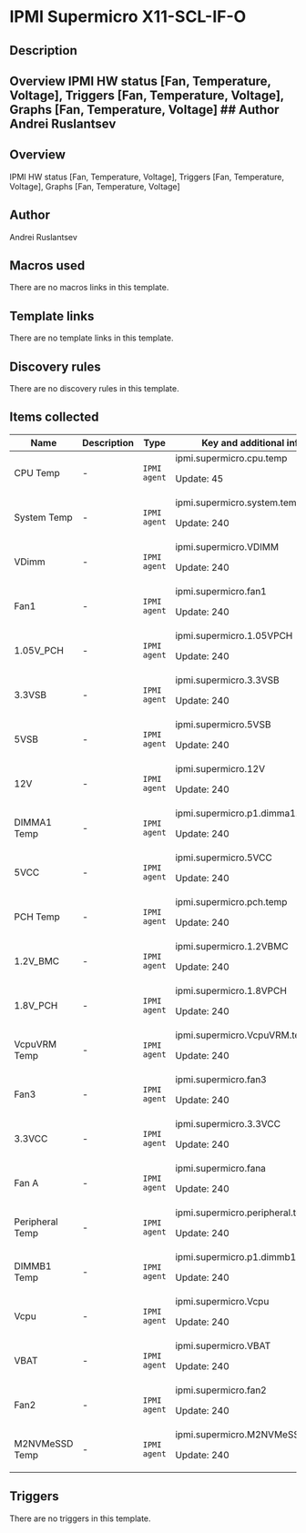 # IPMI Supermicro X11-SCL-IF-O

## Description

## Overview IPMI HW status [Fan, Temperature, Voltage], Triggers [Fan, Temperature, Voltage], Graphs [Fan, Temperature, Voltage] ## Author Andrei Ruslantsev 

## Overview

IPMI HW status [Fan, Temperature, Voltage], Triggers [Fan, Temperature, Voltage], Graphs [Fan, Temperature, Voltage]



## Author

Andrei Ruslantsev

## Macros used

There are no macros links in this template.

## Template links

There are no template links in this template.

## Discovery rules

There are no discovery rules in this template.

## Items collected

|Name|Description|Type|Key and additional info|
|----|-----------|----|----|
|CPU Temp|<p>-</p>|`IPMI agent`|ipmi.supermicro.cpu.temp<p>Update: 45</p>|
|System Temp|<p>-</p>|`IPMI agent`|ipmi.supermicro.system.temp<p>Update: 240</p>|
|VDimm|<p>-</p>|`IPMI agent`|ipmi.supermicro.VDIMM<p>Update: 240</p>|
|Fan1|<p>-</p>|`IPMI agent`|ipmi.supermicro.fan1<p>Update: 240</p>|
|1.05V_PCH|<p>-</p>|`IPMI agent`|ipmi.supermicro.1.05VPCH<p>Update: 240</p>|
|3.3VSB|<p>-</p>|`IPMI agent`|ipmi.supermicro.3.3VSB<p>Update: 240</p>|
|5VSB|<p>-</p>|`IPMI agent`|ipmi.supermicro.5VSB<p>Update: 240</p>|
|12V|<p>-</p>|`IPMI agent`|ipmi.supermicro.12V<p>Update: 240</p>|
|DIMMA1 Temp|<p>-</p>|`IPMI agent`|ipmi.supermicro.p1.dimma1.temp<p>Update: 240</p>|
|5VCC|<p>-</p>|`IPMI agent`|ipmi.supermicro.5VCC<p>Update: 240</p>|
|PCH Temp|<p>-</p>|`IPMI agent`|ipmi.supermicro.pch.temp<p>Update: 240</p>|
|1.2V_BMC|<p>-</p>|`IPMI agent`|ipmi.supermicro.1.2VBMC<p>Update: 240</p>|
|1.8V_PCH|<p>-</p>|`IPMI agent`|ipmi.supermicro.1.8VPCH<p>Update: 240</p>|
|VcpuVRM Temp|<p>-</p>|`IPMI agent`|ipmi.supermicro.VcpuVRM.temp<p>Update: 240</p>|
|Fan3|<p>-</p>|`IPMI agent`|ipmi.supermicro.fan3<p>Update: 240</p>|
|3.3VCC|<p>-</p>|`IPMI agent`|ipmi.supermicro.3.3VCC<p>Update: 240</p>|
|Fan A|<p>-</p>|`IPMI agent`|ipmi.supermicro.fana<p>Update: 240</p>|
|Peripheral Temp|<p>-</p>|`IPMI agent`|ipmi.supermicro.peripheral.temp<p>Update: 240</p>|
|DIMMB1 Temp|<p>-</p>|`IPMI agent`|ipmi.supermicro.p1.dimmb1.temp<p>Update: 240</p>|
|Vcpu|<p>-</p>|`IPMI agent`|ipmi.supermicro.Vcpu<p>Update: 240</p>|
|VBAT|<p>-</p>|`IPMI agent`|ipmi.supermicro.VBAT<p>Update: 240</p>|
|Fan2|<p>-</p>|`IPMI agent`|ipmi.supermicro.fan2<p>Update: 240</p>|
|M2NVMeSSD Temp|<p>-</p>|`IPMI agent`|ipmi.supermicro.M2NVMeSSD.temp<p>Update: 240</p>|
## Triggers

There are no triggers in this template.

